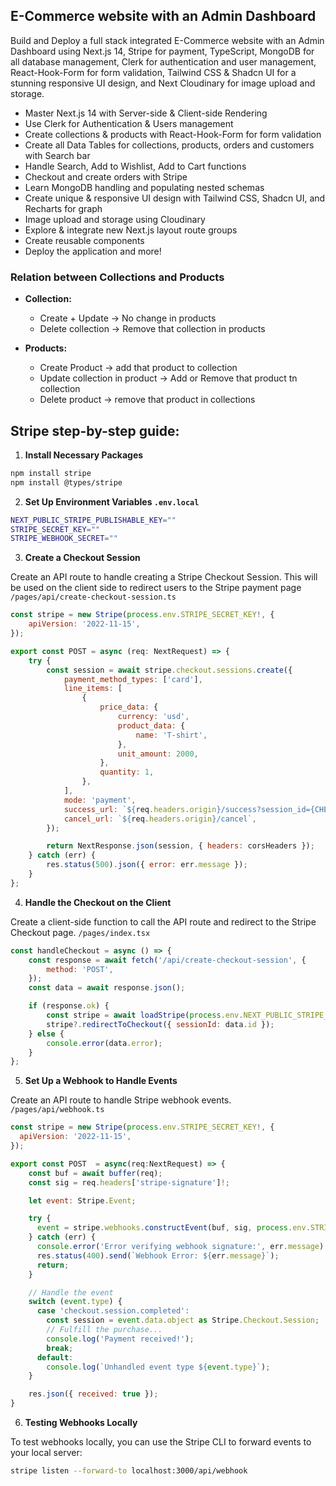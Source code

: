 ## E-Commerce website with an Admin Dashboard

Build and Deploy a full stack integrated E-Commerce website with an Admin Dashboard using Next.js 14, Stripe for payment, TypeScript, MongoDB for all database management, Clerk for authentication and user management, React-Hook-Form for form validation, Tailwind CSS & Shadcn UI for a stunning responsive UI design, and Next Cloudinary for image upload and storage.

-   Master Next.js 14 with Server-side & Client-side Rendering
-   Use Clerk for Authentication & Users management
-   Create collections & products with React-Hook-Form for form validation
-   Create all Data Tables for collections, products, orders and customers with Search bar
-   Handle Search, Add to Wishlist, Add to Cart functions
-   Checkout and create orders with Stripe
-   Learn MongoDB handling and populating nested schemas
-   Create unique & responsive UI design with Tailwind CSS, Shadcn UI, and Recharts for graph
-   Image upload and storage using Cloudinary
-   Explore & integrate new Next.js layout route groups
-   Create reusable components
-   Deploy the application and more!

### Relation between Collections and Products

-   **Collection:**

    -   Create + Update -> No change in products
    -   Delete collection -> Remove that collection in products

-   **Products:**
    -   Create Product -> add that product to collection
    -   Update collection in product -> Add or Remove that product tn collection
    -   Delete product -> remove that product in collections

## Stripe step-by-step guide:

1. **Install Necessary Packages**

```bash
npm install stripe
npm install @types/stripe
```

2. **Set Up Environment Variables `.env.local`**

```bash
NEXT_PUBLIC_STRIPE_PUBLISHABLE_KEY=""
STRIPE_SECRET_KEY=""
STRIPE_WEBHOOK_SECRET=""
```

3. **Create a Checkout Session**

Create an API route to handle creating a Stripe Checkout Session. This will be used on the client side to redirect users to the Stripe payment page `/pages/api/create-checkout-session.ts`

```js
const stripe = new Stripe(process.env.STRIPE_SECRET_KEY!, {
    apiVersion: '2022-11-15',
});

export const POST = async (req: NextRequest) => {
    try {
        const session = await stripe.checkout.sessions.create({
            payment_method_types: ['card'],
            line_items: [
                {
                    price_data: {
                        currency: 'usd',
                        product_data: {
                            name: 'T-shirt',
                        },
                        unit_amount: 2000,
                    },
                    quantity: 1,
                },
            ],
            mode: 'payment',
            success_url: `${req.headers.origin}/success?session_id={CHECKOUT_SESSION_ID}`,
            cancel_url: `${req.headers.origin}/cancel`,
        });

        return NextResponse.json(session, { headers: corsHeaders });
    } catch (err) {
        res.status(500).json({ error: err.message });
    }
};
```

4. **Handle the Checkout on the Client**

Create a client-side function to call the API route and redirect to the Stripe Checkout page. `/pages/index.tsx`

```js
const handleCheckout = async () => {
    const response = await fetch('/api/create-checkout-session', {
        method: 'POST',
    });
    const data = await response.json();

    if (response.ok) {
        const stripe = await loadStripe(process.env.NEXT_PUBLIC_STRIPE_PUBLISHABLE_KEY!);
        stripe?.redirectToCheckout({ sessionId: data.id });
    } else {
        console.error(data.error);
    }
};
```

5. **Set Up a Webhook to Handle Events**

Create an API route to handle Stripe webhook events. `/pages/api/webhook.ts`

```js
const stripe = new Stripe(process.env.STRIPE_SECRET_KEY!, {
  apiVersion: '2022-11-15',
});

export const POST  = async(req:NextRequest) => {
    const buf = await buffer(req);
    const sig = req.headers['stripe-signature']!;

    let event: Stripe.Event;

    try {
      event = stripe.webhooks.constructEvent(buf, sig, process.env.STRIPE_WEBHOOK_SECRET!);
    } catch (err) {
      console.error('Error verifying webhook signature:', err.message);
      res.status(400).send(`Webhook Error: ${err.message}`);
      return;
    }

    // Handle the event
    switch (event.type) {
      case 'checkout.session.completed':
        const session = event.data.object as Stripe.Checkout.Session;
        // Fulfill the purchase...
        console.log('Payment received!');
        break;
      default:
        console.log(`Unhandled event type ${event.type}`);
    }

    res.json({ received: true });
}
```

6. **Testing Webhooks Locally**

To test webhooks locally, you can use the Stripe CLI to forward events to your local server:

```bash
stripe listen --forward-to localhost:3000/api/webhook
```
